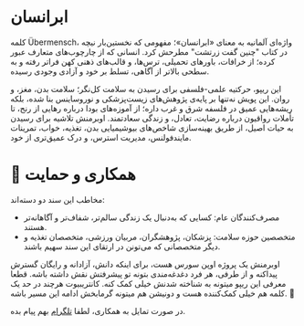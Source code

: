 # ابرانسان
کلمه Übermensch، واژه‌ای آلمانیه به معنای «ابرانسان»؛ مفهومی که نخستین‌بار نیچه در کتاب "چنین گفت زرتشت" مطرحش کرد. انسانی که از چارچوب‌های متعارف عبور کرده؛ از خرافات، باورهای تحمیلی، ترس‌ها، و قالب‌های ذهنی کهن فراتر رفته و به سطحی بالاتر از آگاهی، تسلط بر خود و آزادی وجودی رسیده.

این ریپو، حرکتیه علمی-فلسفی برای رسیدن به سلامت کل‌نگر؛ سلامت بدن، مغز، و روان. این پویش نه‌تنها بر پایه‌ی پژوهش‌های زیست‌پزشکی و نوروساینس بنا شده، بلکه ریشه‌هایی عمیق در فلسفه شرق و غرب داره؛ از آموزه‌های بودا درباره رهایی از رنج، تا تأملات رواقیون درباره رضایت، تعادل، و زندگی سعادتمند.
اوبرمنش تلاشیه برای رسیدن به حیات اصیل، از طریق بهینه‌سازی شاخص‌های بیوشیمیایی بدن، تغذیه، خواب، تمرینات مایندفولنس، مدیریت استرس، و درک عمیق‌تری از خود.

# 🤝 همکاری و حمایت
مخاطب این سند دو دسته‌اند:
- مصرف‌کنندگان عام: کسایی که به‌دنبال یک زندگی سالم‌تر، شفاف‌تر و آگاهانه‌تر هستند.
- متخصصین حوزه سلامت: پزشکان، پژوهشگران، مربیان ورزشی، متخصصان تغذیه و دیگر متخصصانی که می‌تونن در ارتقای این سند سهیم باشند.

اوبرمنش یک پروژه اوپن سورس هست، برای اینکه دانش، آزادانه و رایگان گسترش پیداکنه و از طرفی، هر فرد دغدغه‌مندی بتونه تو پیشرفتش نقش داشته باشه. قطعا معرفی این ریپو میتونه به شناخته شدنش خیلی کمک کنه. کانتریبیوت هرچند در حد یک کلمه هم خیلی کمک‌کننده هست و دونیشن هم میتونه گرمابخش ادامه این مسیر باشه. 🙌

در صورت تمایل به همکاری، لطفا [تلگرام](https://t.me/Kaaveh_IO) بهم پیام بده.
